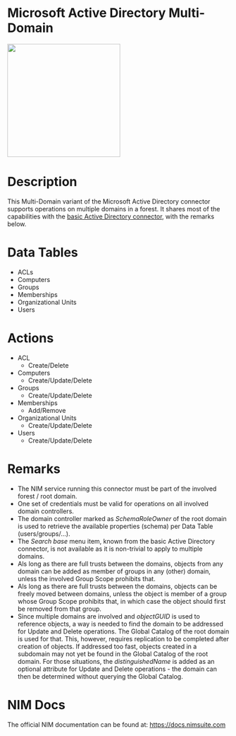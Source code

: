 # Microsoft Active Directory Multi-Domain

<img src="https://user-images.githubusercontent.com/24281600/134387458-b0686b64-7252-41b0-9d6d-a8b084bac626.png" width="256px" />

# Description
This Multi-Domain variant of the Microsoft Active Directory connector supports operations on multiple domains in a forest. It shares most of the capabilities with the [basic Active Directory connector](https://github.com/Tools4ever-NIM/NIM-System-PowerShell-Microsoft-Active-Directory), with the remarks below.

# Data Tables
- ACLs
- Computers
- Groups
- Memberships
- Organizational Units
- Users


# Actions
- ACL
    - Create/Delete
- Computers
    - Create/Update/Delete
- Groups
    - Create/Update/Delete
- Memberships
    - Add/Remove
- Organizational Units
    - Create/Update/Delete
- Users
    - Create/Update/Delete

# Remarks
- The NIM service running this connector must be part of the involved forest / root domain.
- One set of credentials must be valid for operations on all involved domain controllers.
- The domain controller marked as *SchemaRoleOwner* of the root domain is used to retrieve the available properties (schema) per Data Table (users/groups/...).
- The *Search base* menu item, known from the basic Active Directory connector, is not available as it is non-trivial to apply to multiple domains.
- Als long as there are full trusts between the domains, objects from any domain can be added as member of groups in any (other) domain, unless the involved Group Scope prohibits that.
- Als long as there are full trusts between the domains, objects can be freely moved between domains, unless the object is member of a group whose Group Scope prohibits that, in which case the object should first be removed from that group.
- Since multiple domains are involved and *objectGUID* is used to reference objects, a way is needed to find the domain to be addressed for Update and Delete operations. The Global Catalog of the root domain is used for that. This, however, requires replication to be completed after creation of objects. If addressed too fast, objects created in a subdomain may not yet be found in the Global Catalog of the root domain. For those situations, the *distinguishedName* is added as an optional attribute for Update and Delete operations - the domain can then be determined without querying the Global Catalog.

# NIM Docs
The official NIM documentation can be found at: https://docs.nimsuite.com
